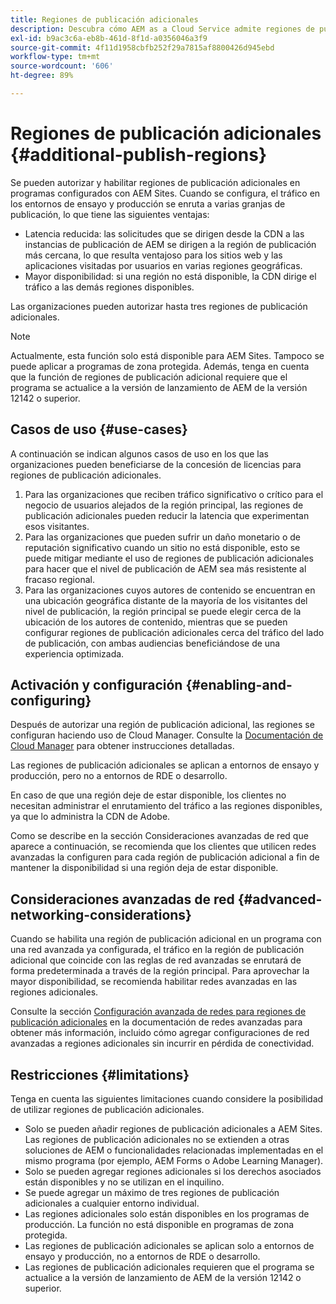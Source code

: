 ```yaml
---
title: Regiones de publicación adicionales
description: Descubra cómo AEM as a Cloud Service admite regiones de publicación adicionales para aumentar la disponibilidad y reducir la latencia.
exl-id: b9ac3c6a-eb8b-461d-8f1d-a0356046a3f9
source-git-commit: 4f11d1958cbfb252f29a7815af8800426d945ebd
workflow-type: tm+mt
source-wordcount: '606'
ht-degree: 89%

---
```


# Regiones de publicación adicionales {#additional-publish-regions}

Se pueden autorizar y habilitar regiones de publicación adicionales en programas configurados con AEM Sites. Cuando se configura, el tráfico en los entornos de ensayo y producción se enruta a varias granjas de publicación, lo que tiene las siguientes ventajas:

* Latencia reducida: las solicitudes que se dirigen desde la CDN a las instancias de publicación de AEM se dirigen a la región de publicación más cercana, lo que resulta ventajoso para los sitios web y las aplicaciones visitadas por usuarios en varias regiones geográficas.
* Mayor disponibilidad: si una región no está disponible, la CDN dirige el tráfico a las demás regiones disponibles.

Las organizaciones pueden autorizar hasta tres regiones de publicación adicionales.

>[!NOTE]
>
>Actualmente, esta función solo está disponible para AEM Sites. Tampoco se puede aplicar a programas de zona protegida. Además, tenga en cuenta que la función de regiones de publicación adicional requiere que el programa se actualice a la versión de lanzamiento de AEM de la versión 12142 o superior.

## Casos de uso {#use-cases}

A continuación se indican algunos casos de uso en los que las organizaciones pueden beneficiarse de la concesión de licencias para regiones de publicación adicionales.

1. Para las organizaciones que reciben tráfico significativo o crítico para el negocio de usuarios alejados de la región principal, las regiones de publicación adicionales pueden reducir la latencia que experimentan esos visitantes.
1. Para las organizaciones que pueden sufrir un daño monetario o de reputación significativo cuando un sitio no está disponible, esto se puede mitigar mediante el uso de regiones de publicación adicionales para hacer que el nivel de publicación de AEM sea más resistente al fracaso regional.
1. Para las organizaciones cuyos autores de contenido se encuentran en una ubicación geográfica distante de la mayoría de los visitantes del nivel de publicación, la región principal se puede elegir cerca de la ubicación de los autores de contenido, mientras que se pueden configurar regiones de publicación adicionales cerca del tráfico del lado de publicación, con ambas audiencias beneficiándose de una experiencia optimizada.

## Activación y configuración {#enabling-and-configuring}

Después de autorizar una región de publicación adicional, las regiones se configuran haciendo uso de Cloud Manager. Consulte la [Documentación de Cloud Manager](/help/implementing/cloud-manager/manage-environments.md#multiple-regions) para obtener instrucciones detalladas.

Las regiones de publicación adicionales se aplican a entornos de ensayo y producción, pero no a entornos de RDE o desarrollo.

En caso de que una región deje de estar disponible, los clientes no necesitan administrar el enrutamiento del tráfico a las regiones disponibles, ya que lo administra la CDN de Adobe.

Como se describe en la sección Consideraciones avanzadas de red que aparece a continuación, se recomienda que los clientes que utilicen redes avanzadas la configuren para cada región de publicación adicional a fin de mantener la disponibilidad si una región deja de estar disponible.


## Consideraciones avanzadas de red {#advanced-networking-considerations}

Cuando se habilita una región de publicación adicional en un programa con una red avanzada ya configurada, el tráfico en la región de publicación adicional que coincide con las reglas de red avanzadas se enrutará de forma predeterminada a través de la región principal. Para aprovechar la mayor disponibilidad, se recomienda habilitar redes avanzadas en las regiones adicionales.

Consulte la sección [Configuración avanzada de redes para regiones de publicación adicionales](/help/security/configuring-advanced-networking.md#advanced-networking-configuration-for-additional-publish-regions) en la documentación de redes avanzadas para obtener más información, incluido cómo agregar configuraciones de red avanzadas a regiones adicionales sin incurrir en pérdida de conectividad.

## Restricciones {#limitations}

Tenga en cuenta las siguientes limitaciones cuando considere la posibilidad de utilizar regiones de publicación adicionales.

* Solo se pueden añadir regiones de publicación adicionales a AEM Sites. Las regiones de publicación adicionales no se extienden a otras soluciones de AEM o funcionalidades relacionadas implementadas en el mismo programa (por ejemplo, AEM Forms o Adobe Learning Manager).
* Solo se pueden agregar regiones adicionales si los derechos asociados están disponibles y no se utilizan en el inquilino.
* Se puede agregar un máximo de tres regiones de publicación adicionales a cualquier entorno individual.
* Las regiones adicionales solo están disponibles en los programas de producción. La función no está disponible en programas de zona protegida.
* Las regiones de publicación adicionales se aplican solo a entornos de ensayo y producción, no a entornos de RDE o desarrollo.
* Las regiones de publicación adicionales requieren que el programa se actualice a la versión de lanzamiento de AEM de la versión 12142 o superior.
